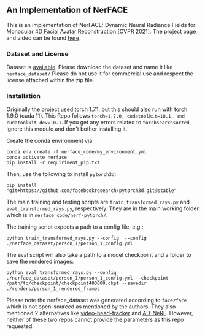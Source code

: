 ## An Implementation of NerFACE
This is an implementation of NerFACE: Dynamic Neural Radiance Fields for Monocular 4D Facial Avatar Reconstruction [CVPR 2021]. The project page and video can be found <a href="https://gafniguy.github.io/4D-Facial-Avatars/">here</a>. 

### Dataset and License

Dataset is <a  href="https://syncandshare.lrz.de/getlink/fiBTHis1fS8Zxqd55XCAjjG8/nerface_dataset.zip">available</a>.
Please download the dataset and name it like `nerface_dataset/`
Please do not use it for commercial use and respect the license attached within the zip file. 

### Installation

Originally the project used torch 1.7.1, but this should also run with torch 1.9.0 (cuda 11). This Repo follows `torch=1.7.0, cudatoolkit=10.1, and cudatoolkit-dev=10.1`. If you get any errors related to `torchsearchsorted`, ignore this module and don't bother installing it. 

Create the conda environment via:

```
conda env create -f nerface_code/my_environment.yml
conda activate nerface
pip install -r requiriment_pip.txt
```

Then, use the following to install `pytorch3d`:

`
pip install "git+https://github.com/facebookresearch/pytorch3d.git@stable"
`

The main training and testing scripts are `train_transformed_rays.py` and `eval_transformed_rays.py`, respectively. They are in the main working folder which is in `nerface_code/nerf-pytorch/`. 

The training script expects a path to a config file, e.g.:

`python train_transformed_rays.py --config  --config ./nerface_dataset/person_1/person_1_config.yml `

The eval script will also take a path to a model checkpoint and a folder to save the rendered images:

`python eval_transformed_rays.py --config ./nerface_dataset/person_1/person_1_config.yml --checkpoint /path/to/checkpoint/checkpoint400000.ckpt --savedir ./renders/person_1_rendered_frames`

Please note the nerface_dataset was generated according to `face2face` which is not open-sourced as mentioned by the authors. They also mentioned 2 alternatives like [video-head-tracker](https://github.com/philgras/video-head-tracker) and [AD-NeRF](https://github.com/YudongGuo/AD-NeRF). However, neither of these two repos cannot provide the parameters as this repo requested. 
